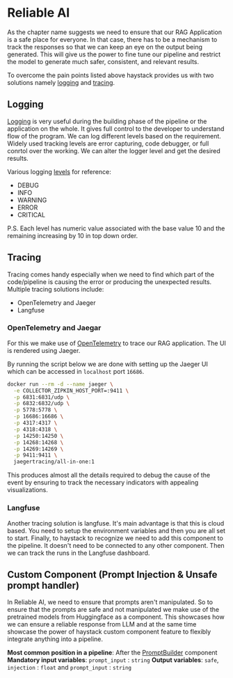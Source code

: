 # Reliable AI

As the chapter name suggests we need to ensure that our RAG Application is a safe place for everyone. In that case, there has to be a mechanism to track the responses so that we can keep an eye on the output being generated. This will give us the power to fine tune our pipeline and restrict the model to generate much safer, consistent, and relevant results.

To overcome the pain points listed above haystack provides us with two solutions namely [logging](https://docs.haystack.deepset.ai/docs/logging) and [tracing](https://docs.haystack.deepset.ai/docs/tracing). 

## Logging
[Logging](https://docs.python.org/3/library/logging.html) is very useful during the building phase of the pipeline or the application on the whole. It gives full control to the developer to understand flow of the program. We can log different levels based on the requirement. Widely used tracking levels are error capturing, code debugger, or full conrtol over the working. We can alter the logger level and get the desired results.

Various logging [levels](https://docs.python.org/3/library/logging.html#logging-levels) for reference:
- DEBUG
- INFO
- WARNING
- ERROR
- CRITICAL

P.S. Each level has numeric value associated with the base value 10 and the remaining increasing by 10 in top down order.

## Tracing
Tracing comes handy especially when we need to find which part of the code/pipeline is causing the error or producing the unexpected results. Multiple tracing solutions include:
- OpenTelemetry and Jaeger
- Langfuse

### OpenTelemetry and Jaegar
For this we make use of [OpenTelemetry](https://docs.haystack.deepset.ai/docs/tracing#opentelemetry) to trace our RAG application. The UI is rendered using Jaeger.

By running the script below we are done with setting up the Jaeger UI which can be accessed in `localhost` port `16686`.

```bash
docker run --rm -d --name jaeger \
  -e COLLECTOR_ZIPKIN_HOST_PORT=:9411 \
  -p 6831:6831/udp \
  -p 6832:6832/udp \
  -p 5778:5778 \
  -p 16686:16686 \
  -p 4317:4317 \
  -p 4318:4318 \
  -p 14250:14250 \
  -p 14268:14268 \
  -p 14269:14269 \
  -p 9411:9411 \
  jaegertracing/all-in-one:1
```

This produces almost all the details required to debug the cause of the event by ensuring to track the necessary indicators with appealing visualizations.

### Langfuse
Another tracing solution is langfuse. It's main advantage is that this is cloud based. You need to setup the environment variables and then you are all set to start. Finally, to haystack to recognize we need to add this component to the pipeline. It doesn't need to be connected to any other component.
Then we can track the runs in the Langfuse dashboard.

## Custom Component (Prompt Injection & Unsafe prompt handler)
In Reliable AI, we need to ensure that prompts aren't manipulated. So to ensure that the prompts are safe and not manipulated we make use of the pretrained models from Huggingface as a component. This showcases how we can ensure a reliable response from LLM and at the same time showcase the power of haystack custom component feature to flexibly integrate anything into a pipeline.

**Most common position in a pipeline**: After the [PromptBuilder](https://docs.haystack.deepset.ai/docs/promptbuilder) component
**Mandatory input variables**: `prompt_input` : `string`
**Output variables**: `safe`, `injection` : `float` and `prompt_input` : `string`
